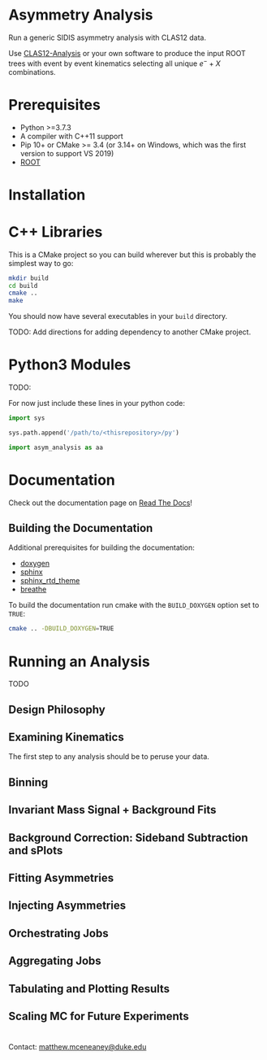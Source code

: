 # Asymmetry Analysis

Run a generic SIDIS asymmetry analysis with CLAS12 data.

Use [CLAS12-Analysis](https://github.com/mfmceneaney/CLAS12-Analysis.git) or your own software to produce the input ROOT trees with event by event kinematics selecting all unique $e^{-}+X$ combinations.

# Prerequisites

* Python >=3.7.3
* A compiler with C++11 support
* Pip 10+ or CMake >= 3.4 (or 3.14+ on Windows, which was the first version to support VS 2019)
* [ROOT](https://root.cern.ch)

# Installation

# C++ Libraries
This is a CMake project so you can build wherever but this is probably the simplest way to go:
```bash
mkdir build
cd build
cmake ..
make
```
You should now have several executables in your `build` directory.

TODO: Add directions for adding dependency to another CMake project.

# Python3 Modules

TODO:

For now just include these lines in your python code:
```python
import sys

sys.path.append('/path/to/<thisrepository>/py')

import asym_analysis as aa
```

# Documentation
Check out the documentation page on [Read The Docs](https://lspintransfer.readthedocs.io/en/latest/)!

## Building the Documentation

Additional prerequisites for building the documentation:
* [doxygen](https://www.doxygen.nl)
* [sphinx](https://pypi.org/project/Sphinx/)
* [sphinx_rtd_theme](https://pypi.org/project/sphinx-rtd-theme/)
* [breathe](https://pypi.org/project/breathe/)

To build the documentation run cmake with the `BUILD_DOXYGEN` option set to `TRUE`:
```bash
cmake .. -DBUILD_DOXYGEN=TRUE
```

# Running an Analysis
TODO

## Design Philosophy

## Examining Kinematics
The first step to any analysis should be to peruse your data.

## Binning

## Invariant Mass Signal + Background Fits

## Background Correction: Sideband Subtraction and sPlots

## Fitting Asymmetries

## Injecting Asymmetries

## Orchestrating Jobs

## Aggregating Jobs

## Tabulating and Plotting Results

## Scaling MC for Future Experiments

#

Contact: matthew.mceneaney@duke.edu
